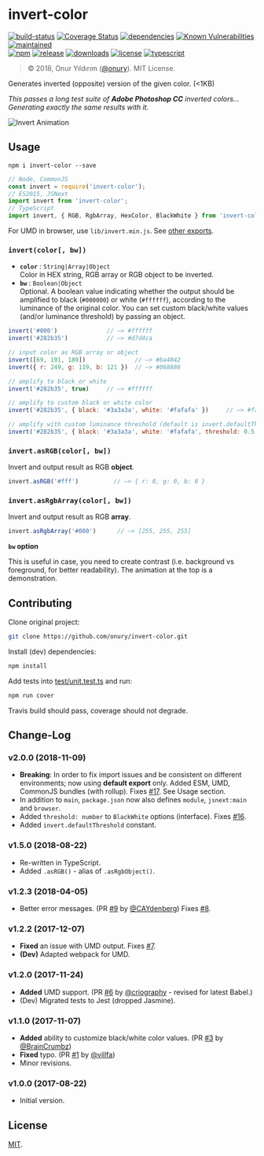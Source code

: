 # invert-color
 
[![build-status](https://img.shields.io/travis/onury/invert-color.svg?branch=master&style=flat-square)](https://travis-ci.org/onury/invert-color)
[![Coverage Status](https://coveralls.io/repos/github/onury/invert-color/badge.svg?branch=master&style=flat-square)](https://coveralls.io/github/onury/invert-color?branch=master)
[![dependencies](https://david-dm.org/onury/invert-color.svg?style=flat-square)](https://david-dm.org/onury/invert-color)
[![Known Vulnerabilities](https://snyk.io/test/github/onury/invert-color/badge.svg?style=flat-square)](https://snyk.io/test/github/onury/invert-color)
[![maintained](https://img.shields.io/maintenance/yes/2018.svg?style=flat-square)](https://github.com/onury/invert-color/graphs/commit-activity)  
[![npm](http://img.shields.io/npm/v/invert-color.svg?style=flat-square)](https://www.npmjs.com/package/invert-color)
[![release](https://img.shields.io/github/release/onury/invert-color.svg?style=flat-square)](https://github.com/onury/invert-color)
[![downloads](http://img.shields.io/npm/dm/invert-color.svg?style=flat-square)](https://www.npmjs.com/package/invert-color)
[![license](http://img.shields.io/npm/l/invert-color.svg?style=flat-square)](https://github.com/onury/invert-color/blob/master/LICENSE) 
[![typescript](https://img.shields.io/badge/written%20in-%20TypeScript%20-6575ff.svg?style=flat-square)](https://www.typescriptlang.org)   

> © 2018, Onur Yıldırım ([@onury](https://github.com/onury)). MIT License.

Generates inverted (opposite) version of the given color. (<1KB)

_This passes a long test suite of **Adobe Photoshop CC** inverted colors...   
Generating exactly the same results with it._

![Invert Animation](https://github.com/onury/invert-color/blob/master/test/anim/invert-animation.gif?raw=true)

## Usage

`npm i invert-color --save`

```js
// Node, CommonJS
const invert = require('invert-color');
// ES2015, JSNext
import invert from 'invert-color';
// TypeScript
import invert, { RGB, RgbArray, HexColor, BlackWhite } from 'invert-color';
```
For UMD in browser, use `lib/invert.min.js`.
See [other exports](https://github.com/onury/invert-color/tree/master/lib).

### `invert(color[, bw])`

- **`color`** : `String|Array|Object`  
Color in HEX string, RGB array or RGB object to be inverted.  
- **`bw`** : `Boolean|Object`  
Optional. A boolean value indicating whether the output should be amplified to black (`#000000`) or white (`#ffffff`), according to the luminance of the original color. You can set custom black/white values (and/or luminance threshold) by passing an object.  


```js
invert('#000')              // —> #ffffff
invert('#282b35')           // —> #d7d4ca

// input color as RGB array or object
invert([69, 191, 189])              // —> #ba4042
invert({ r: 249, g: 119, b: 121 })  // —> #068886

// amplify to black or white
invert('#282b35', true)     // —> #ffffff

// amplify to custom black or white color
invert('#282b35', { black: '#3a3a3a', white: '#fafafa' })     // —> #fafafa

// amplify with custom luminance threshold (default is invert.defaultThreshold = ~0.179)
invert('#282b35', { black: '#3a3a3a', white: '#fafafa', threshold: 0.5 })     // —> #fafafa
```

### `invert.asRGB(color[, bw])`
Invert and output result as RGB **object**.

```js
invert.asRGB('#fff')          // —> { r: 0, g: 0, b: 0 }
```

### `invert.asRgbArray(color[, bw])`
Invert and output result as RGB **array**.

```js
invert.asRgbArray('#000')      // —> [255, 255, 255]
```

**`bw` option**

 This is useful in case, you need to create contrast (i.e. background vs foreground, for better readability). The animation at the top is a demonstration.

## Contributing

Clone original project:

```sh
git clone https://github.com/onury/invert-color.git
```

Install (dev) dependencies:

```sh
npm install
```

Add tests into [test/unit.test.ts](test/unit.test.ts) and run:  

```sh
npm run cover
```

Travis build should pass, coverage should not degrade.

## Change-Log

### v2.0.0 (2018-11-09)
- **Breaking**: In order to fix import issues and be consistent on different environments; now using **default export** only. Added ESM, UMD, CommonJS bundles (with rollup). Fixes [#17](https://github.com/onury/invert-color/issues/17). See Usage section.
- In addition to `main`, `package.json` now also defines `module`, `jsnext:main` and `browser`. 
- Added `threshold: number` to `BlackWhite` options (interface). Fixes [#16](https://github.com/onury/invert-color/issues/16).
- Added `invert.defaultThreshold` constant.

### v1.5.0 (2018-08-22)

- Re-written in TypeScript.
- Added `.asRGB()` - alias of `.asRgbObject()`.

### v1.2.3 (2018-04-05)

- Better error messages. (PR [#9](https://github.com/onury/invert-color/pull/9) by [@CAYdenberg](https://github.com/CAYdenberg)) Fixes [#8](https://github.com/onury/invert-color/issues/8).

### v1.2.2 (2017-12-07)

- **Fixed** an issue with UMD output. Fixes [#7](https://github.com/onury/invert-color/issues/7).
- **(Dev)** Adapted webpack for UMD.

### v1.2.0 (2017-11-24)

- **Added** UMD support. (PR [#6](https://github.com/onury/invert-color/pull/6) by [@criography](https://github.com/criography) - revised for latest Babel.)
- (Dev) Migrated tests to Jest (dropped Jasmine).

### v1.1.0 (2017-11-07)

- **Added** ability to customize black/white color values. (PR [#3](https://github.com/onury/invert-color/pull/3) by [@BrainCrumbz](https://github.com/BrainCrumbz))
- **Fixed** typo. (PR [#1](https://github.com/onury/invert-color/pull/1) by [@villfa](https://github.com/villfa))
- Minor revisions.

### v1.0.0 (2017-08-22)

- Initial version.

## License

[MIT][license].


[license]:https://github.com/onury/invert-color/blob/master/LICENSE
